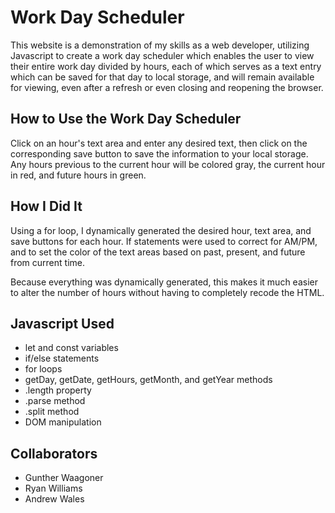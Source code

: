 # Work Day Scheduler

This website is a demonstration of my skills as a web developer, utilizing Javascript to create a work day scheduler which enables the user to view their entire work day divided by hours, each of which serves as a text entry which can be saved for that day to local storage, and will remain available for viewing, even after a refresh or even closing and reopening the browser.


## How to Use the Work Day Scheduler

Click on an hour's text area and enter any desired text, then click on the corresponding save button to save the information to your local storage. Any hours previous to the current hour will be colored gray, the current hour in red, and future hours in green.

## How I Did It

Using a for loop, I dynamically generated the desired hour, text area, and save buttons for each hour. If statements were used to correct for AM/PM, and to set the color of the text areas based on past, present, and future from current time.

Because everything was dynamically generated, this makes it much easier to alter the number of hours without having to completely recode the HTML.

## Javascript Used

* let and const variables
* if/else statements
* for loops
* getDay, getDate, getHours, getMonth, and getYear methods
* .length property
* .parse method
* .split method
* DOM manipulation

## Collaborators

* Gunther Waagoner
* Ryan Williams
* Andrew Wales